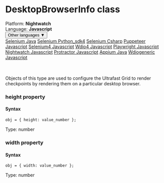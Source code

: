 # DesktopBrowserInfo class
<div class='platform-bar-container-div'><div class='platform-bar-div'>Platform:  <b> Nightwatch</b>
</div><div class='platform-bar-div'>Language: <b>Javascript</b></div><div class='dropdown-button-container-div'><button class='sdk-language-dropdown-button'>Other languages ▼</button><div class='dropdown-content'>
<a href='../../selenium/java/desktopbrowserinfo'>Selenium Java</a>
<a href='../../selenium/python_sdk4/desktopbrowserinfo'>Selenium Python_sdk4</a>
<a href='../../selenium/csharp/desktopbrowserinfo'>Selenium Csharp</a>
<a href='../../puppeteer/javascript/desktopbrowserinfo'>Puppeteer Javascript</a>
<a href='../../selenium4/javascript/desktopbrowserinfo'>Selenium4 Javascript</a>
<a href='../../wdio4/javascript/desktopbrowserinfo'>Wdio4 Javascript</a>
<a href='../../playwright/javascript/desktopbrowserinfo'>Playwright Javascript</a>
<a href='../../nightwatch/javascript/desktopbrowserinfo'>Nightwatch Javascript</a>
<a href='../../protractor/javascript/desktopbrowserinfo'>Protractor Javascript</a>
<a href='../../appium/java/desktopbrowserinfo'>Appium Java</a>
<a href='../../wdiogeneric/javascript/desktopbrowserinfo'>Wdiogeneric Javascript</a>
</div></div><br /><br /></div>




Objects of this type are used to configure the Ultrafast Grid to render checkpoints by rendering them on a particular desktop browser.


### height property
#### Syntax


    obj = { height: value_number };
    

Type: number

### width property
#### Syntax


    obj = { width: value_number };
    

Type: number
